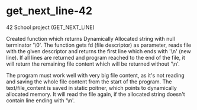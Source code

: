 # get_next_line-42
42 School project (GET_NEXT_LINE)

Created function which returns Dynamically Allocated string with null terminator '\0'.
The function gets fd (file descriptor) as parameter, reads file with the given descriptor and returns the first line which ends with '\n' (new line).
If all lines are returned and program reached to the end of the file, it will return the remaining file content which will be returned without '\n'.

The program must work well with very big file content, as it's not reading and saving the whole file content from the start of the program.
The text/file_content is saved in static poitner, which points to dynamically allocated memory.
It will read the file again, if the allocated string doesn't contain line ending with '\n'.
